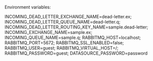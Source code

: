 Environment variables:

INCOMING_DEAD_LETTER_EXCHANGE_NAME=dead-letter.ex;
INCOMING_DEAD_LETTER_QUEUE_NAME=dead-letter.q;
INCOMING_DEAD_LETTER_ROUTING_KEY_NAME=sample.dead-letter;
INCOMING_EXCHANGE_NAME=sample.ex;
INCOMING_QUEUE_NAME=sample.q;
RABBITMQ_HOST=localhost;
RABBITMQ_PORT=5672;
RABBITMQ_SSL_ENABLED=false;
RABBITMQ_USER=guest;
RABBITMQ_VIRTUAL_HOST=/;
RABBITMQ_PASSWORD=guest;
DATASOURCE_PASSWORD=password
